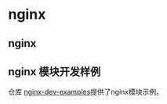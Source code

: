 # nginx

## nginx 

## nginx 模块开发样例

仓库 [nginx-dev-examples](http://hg.nginx.org/nginx-dev-examples)提供了nginx模块示例。
